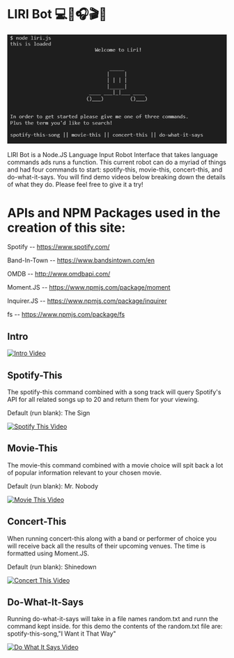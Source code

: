 # LIRI Bot :computer::microphone::headphones::clapper::floppy_disk:
![LIRI_Bot Pic](liribot.PNG)

LIRI Bot is a Node.JS Language Input Robot Interface that takes language commands ads runs a function. This current robot can do a myriad of things and had four commands to start: spotify-this, movie-this, concert-this, and do-what-it-says. You will find demo videos below breaking down the details of what they do. Please feel free to give it a try!


# APIs and NPM Packages used in the creation of this site:

Spotify -- https://www.spotify.com/

Band-In-Town -- https://www.bandsintown.com/en

OMDB -- http://www.omdbapi.com/

Moment.JS -- https://www.npmjs.com/package/moment

Inquirer.JS -- https://www.npmjs.com/package/inquirer

fs -- https://www.npmjs.com/package/fs


## Intro 

[![Intro Video](http://img.youtube.com/vi/YgwV22wvXxY/0.jpg)](http://www.youtube.com/watch?v=YgwV22wvXxY)



## Spotify-This
The spotify-this command combined with a song track will query Spotify's API for all related songs up to 20 and return them for your viewing.

Default (run blank): The Sign 

[![Spotify This Video](http://img.youtube.com/vi/z4pn09KQCRI/0.jpg)](http://www.youtube.com/watch?v=z4pn09KQCRI)



## Movie-This

The movie-this command combined with a movie choice will spit back a lot of popular information relevant to your chosen movie.

Default (run blank): Mr. Nobody

[![Movie This Video](http://img.youtube.com/vi/U8Zh1yWwQ70/0.jpg)](http://www.youtube.com/watch?v=U8Zh1yWwQ70)



## Concert-This

When running concert-this along with a band or performer of choice you will receive back all the results of their upcoming venues. The time is formatted using Moment.JS.

Default (run blank): Shinedown

[![Concert This Video](http://img.youtube.com/vi/bn7m2P4zm1o/0.jpg)](http://www.youtube.com/watch?v=bn7m2P4zm1o)



## Do-What-It-Says

Running do-what-it-says will take in a file names random.txt and runn the command kept inside. for this demo the contents of the random.txt file are: spotify-this-song,"I Want it That Way"

[![Do What It Says Video](http://img.youtube.com/vi/pSDE4_URXXs/0.jpg)](http://www.youtube.com/watch?v=pSDE4_URXXs)
